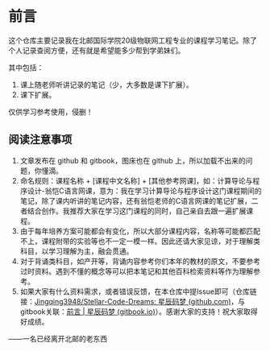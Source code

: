 # 前言

这个仓库主要记录我在北邮国际学院20级物联网工程专业的课程学习笔记。除了个人记录查阅方便，还有就是希望能多少帮到学弟妹们。

其中包括：

1. 课上随老师听讲记录的笔记（少，大多数是课下扩展）。
2. 课下扩展。

仅供学习参考使用，侵删！

## 阅读注意事项

1. 文章发布在 github 和 gitbook，图床也在 github 上，所以加载不出来的问题，你懂滴。
2. 命名规则：课程名称 + \[课程中文名称] + \[其他参考网课]，如：计算导论与程序设计-翁恺C语言网课，意为：我在学习计算导论与程序设计这门课程期间的笔记，除了课内听讲的笔记内容，还有翁恺老师的C语言网课的笔记扩展，二者结合创作。我推荐大家在学习这门课程的同时，自己亲自去跟一遍扩展课程。
3. 由于每年培养方案可能都会有变化，所以大部分课程内容，名称等可能都匹配不上，课程附带的实验等也不一定一模一样。因此还请大家见谅，对于理解类科目，以学习理解为主，融会贯通。
4. 对于背诵类科目，如产开等，背诵内容参考你们本年的教材的原文，不要参考过时资料。遇到不懂的概念等可以把本笔记和其他百科检索资料等作为理解参考。
5. 如果大家有什么资料需求，或者错误反馈，在本仓库中提Issue即可（仓库链接：[Jingqing3948/Stellar-Code-Dreams: 星辰码梦 (github.com)](https://github.com/Jingqing3948/Stellar-Code-Dreams)，与gitbook关联：[前言 | 星辰码梦 (gitbook.io)](https://stellaris.graysea.cn/)）。感谢大家的支持！祝大家取得好成绩。

——一名已经离开北邮的老东西
